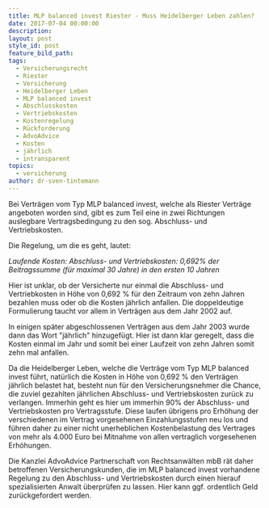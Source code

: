 ```yaml
---
title: MLP balanced invest Riester - Muss Heidelberger Leben zahlen?
date: 2017-07-04 00:00:00
description:
layout: post
style_id: post
feature_bild_path:
tags:
  - Versicherungsrecht
  - Riester
  - Versicherung
  - Heidelberger Leben
  - MLP balanced invest
  - Abschlusskosten
  - Vertriebskosten
  - Kostenregelung
  - Rückforderung
  - AdvoAdvice
  - Kosten
  - jährlich
  - intransparent
topics:
  - versicherung
author: dr-sven-tintemann
---
```



Bei Verträgen vom Typ MLP balanced invest, welche als Riester Verträge angeboten worden sind, gibt es zum Teil eine in zwei Richtungen auslegbare Vertragsbedingung zu den sog. Abschluss- und Vertriebskosten.

Die Regelung, um die es geht, lautet:

*Laufende Kosten: Abschluss- und Vertriebskosten: 0,692% der Beitragssumme (für maximal 30 Jahre) in den ersten 10 Jahren*

Hier ist unklar, ob der Versicherte nur einmal die Abschluss- und Vertriebkosten in Höhe von 0,692 % für den Zeitraum von zehn Jahren bezahlen muss oder ob die Kosten jährlich anfallen. Die doppeldeutige Formulierung taucht vor allem in Verträgen aus dem Jahr 2002 auf.

In einigen später abgeschlossenen Verträgen aus dem Jahr 2003 wurde dann das Wort "jährlich" hinzugefügt. Hier ist dann klar geregelt, dass die Kosten einmal im Jahr und somit bei einer Laufzeit von zehn Jahren somit zehn mal anfallen.

Da die Heidelberger Leben, welche die Verträge vom Typ MLP balanced invest führt, natürlich die Kosten in Höhe von 0,692 % den Verträgen jährlich belastet hat, besteht nun für den Versicherungsnehmer die Chance, die zuviel gezahlten jährlichen Abschluss- und Vertriebskosten zurück zu verlangen. Immerhin geht es hier um immerhin 90% der Abschluss- und Vertriebskosten pro Vertragsstufe. Diese laufen übrigens pro Erhöhung der verschiedenen im Vertrag vorgesehenen Einzahlungsstufen neu los und führen daher zu einer nicht unerheblichen Kostenbelastung des Vertrages von mehr als 4.000 Euro bei Mitnahme von allen vertraglich vorgesehenen Erhöhungen.

Die Kanzlei AdvoAdvice Partnerschaft von Rechtsanwälten mbB rät daher betroffenen Versicherungskunden, die im MLP balanced invest vorhandene Regelung zu den Abschluss- und Vertriebskosten durch einen hierauf spezialisierten Anwalt überprüfen zu lassen. Hier kann ggf. ordentlich Geld zurückgefordert werden.